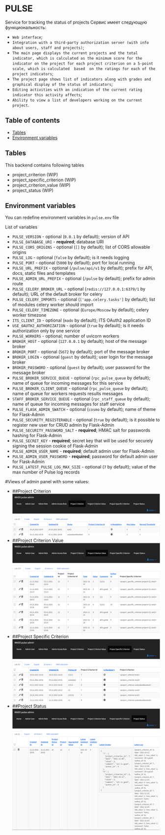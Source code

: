 # PULSE

Service for tracking the status of projects
Сервис имеет следующую функциональность:
* `Web interface`;
* `Integration with a third-party authorization server (with info about users, staff and projects)`;
* `The main page displays the current projects and the total indicator, which is calculated as
  the minimum score for the indicator on the project for each project criterion on a 5-point scale, which is calculated 
  based 
  on the ratings for each of the project indicators`;
* `The project page shows list of indicators along with grades and graphical display of the status of indicators`;
* `Editing activities with an indication of the current rating indicator this activity affects`;
* `Ability to view a list of developers working on the current project`.


## Table of contents

- [Tables](#tables)
- [Environment variables](#environment-variables)


## Tables

This backend contains following tables

* project_criterion (WIP)
* project_specific_criterion (WIP)
* project_criterion_value (WIP)
* project_status (WIP)

## Environment variables

You can redefine environment variables in `pulse.env` file

List of variables

* `PULSE_VERSION` - optional (`0.0.1` by default); version of API
* `PULSE_DATABASE_URI` - **required**; database URI
* `PULSE_CORS_ORIGINS` - optional (`[]` by default); list of CORS allowable origins
* `PULSE_LOG` - optional (`false` by default); is it needs logging
* `PULSE_PORT` - optional (`5000` by default); port for local running
* `PULSE_URL_PREFIX` - optional (`/pulse/api/v1` by default); prefix for API, docs, static files and templates
* `PULSE_ADMIN_URL_PREFIX` - optional (`/pulse` by default); prefix for admin route
* `PULSE_CELERY_BROKER_URL` - optional (`redis://127.0.0.1:6379/1` by default); URL of the default broker for celery
* `PULSE_CELERY_IMPORTS` - optional (`['app.celery.tasks']` by default); list of modules celery worker should import
* `PULSE_CELERY_TIMEZONE` - optional (`Europe/Moscow` by default); celery worker timezone
* `ITS_CLIENT_ID` - optional (`mado` by default); ITS OAuth2 application ID
* `USE_OAUTH2_AUTHORIZATION` - optional (`true` by default); is it needs authorization only by one service
* `PULSE_WORKERS` - optional; number of uvicorn workers
* `BROKER_HOST` - optional (`127.0.0.1` by default); host of the message broker
* `BROKER_PORT` - optional (`5672` by default); port of the message broker
* `BROKER_LOGIN` - optional (`guest` by default); user login for the message broker
* `BROKER_PASSWORD` - optional (`guest` by default); user password for the message broker
* `PULSE_BROKER_SERVICE_QUEUE` - optional (`rpc_pulse_queue` by default); name of queue for incoming messages for this service
* `PULSE_BROKER_CLIENT_QUEUE` - optional (`rpc_pulse_queue` by default); name of queue for workers requests results messages
* `STAFF_BROKER_SERVICE_QUEUE` - optional (`rpc_staff_queue` by default); name of queue for incoming messages for staff service
* `PULSE_FLASK_ADMIN_SWATCH` - optional (`cosmo` by default); name of theme for Flask-Admin
* `PULSE_SECURITY_REGISTERABLE` - optional (`true` by default); is it possible to register new user for CRUD admin by Flask-Admin
* `PULSE_SECURITY_PASSWORD_SALT` - **required**; HMAC salt for passwords hashing for Flask-Admin
* `PULSE_SECRET_KEY` - **required**; secret key that will be used for securely signing the session cookie of Flask-Admin
* `PULSE_ADMIN_USER_NAME` - **required**; default admin user for Flask-Admin
* `PULSE_ADMIN_USER_PASSWORD` - **required**; password for default admin user for Flask-Admin
* `PULSE_LATEST_PULSE_LOG_MAX_SIZE` - optional (`7` by default); value of the max number of Pulse log records

#Views of admin panel with some values:
* ##Project Criterion 
![img.png](imgs/img.png)
* ##Project Criterion Value 
![img_1.png](imgs/img_1.png)
* ##Project Specific Criterion 
![img_2.png](imgs/img_2.png)
* ##Project Status
![img_3.png](imgs/img_3.png)
